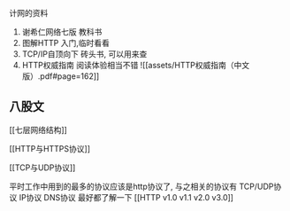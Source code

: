 计网的资料
1. 谢希仁网络七版    教科书
2. 图解HTTP    入门,临时看看
3. TCP/IP自顶向下    砖头书, 可以用来查
4. HTTP权威指南  阅读体验相当不错
![[assets/HTTP权威指南（中文版）.pdf#page=162]]

## 八股文

[[七层网络结构]]

[[HTTP与HTTPS协议]]

[[TCP与UDP协议]]

平时工作中用到的最多的协议应该是http协议了, 与之相关的协议有  TCP/UDP协议 IP协议 DNS协议  最好都了解一下
[[HTTP v1.0 v1.1 v2.0 v3.0]]